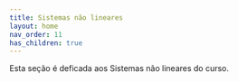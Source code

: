 ```yaml
---
title: Sistemas não lineares
layout: home
nav_order: 11
has_children: true
---
```


<p align = "justify">
Esta seção é deficada aos Sistemas não lineares do curso.
</p>